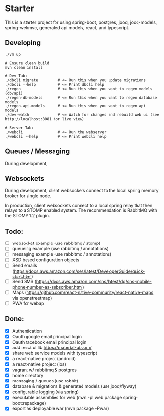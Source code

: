 Starter 
========

This is a starter project for using spring-boot, postgres, jooq, jooq-models, spring-webmvc, generated api models, react, and typescript.
   
## Developing

    ./vm up
    
    # Ensure clean build
    mvn clean install
    
    # Dev Tab:
    ./dbcli migrate         # <= Run this when you update migrations
    ./dbcli --help          # <= Print dbcli help
    ./regen                 # <= Run this when you want to regen models (db/api)
    ./regen-db-models       # <= Run this when you want to regen database models
    ./regen-api-models      # <= Run this when you want to regen api models
    ./dev-watch             # <= Watch for changes and rebuild web ui (see http://localhost:8081 for live view)
    
    # Server Tab:
    ./webcli                # <= Run the webserver
    ./webcli --help         # <= Print webcli help
    

## Queues / Messaging

During development, 

## Websockets

During development, client websockets connect to the local spring memory broker for single node.

In production, client websockets connect to a local spring relay that then relays to a STOMP enabled
system. The recommendation is RabbitMQ with the STOMP 1.2 plugin. 

## Todo:

- [ ] websocket example (use rabbitmq / stomp)
- [ ] queueing example (use rabbitmq / annotations)
- [ ] messaging example (use rabbitmq / annotations)
- [ ] XSD based configuration objects
- [ ] Send emails (https://docs.aws.amazon.com/ses/latest/DeveloperGuide/quick-start.html)
- [ ] Send SMS (https://docs.aws.amazon.com/sns/latest/dg/sns-mobile-phone-number-as-subscriber.html)
- [ ] Maps (https://github.com/react-native-community/react-native-maps via openstreetmap)
- [ ] PWA for webap

## Done:

- [x] Authentication
- [x] Oauth google email principal login
- [x] Oauth facebook email principal login
- [x] add react ui lib https://material-ui.com/
- [x] share web service models with typescript 
- [x] a react-native project (android)
- [x] a react-native project (ios)
- [x] vagrant w/ rabbitmq & postgres
- [x] home directory
- [x] messaging / queues (use rabbit)
- [x] database & migrations & generated models (use jooq/flyway)
- [x] configurable logging (via spring)
- [x] executable assemblies for web (mvn -pl web package spring-boot:repackage)
- [x] export as deployable war (mvn package -Pwar)
